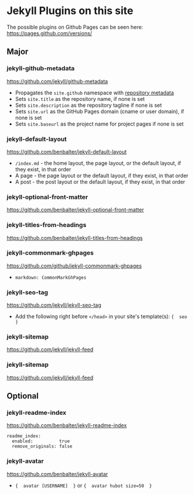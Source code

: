 # Jekyll Plugins on this site

The possible plugins on Github Pages can be seen here: https://pages.github.com/versions/

## Major

### jekyll-github-metadata
https://github.com/jekyll/github-metadata

* Propagates the `site.github` namespace with [repository metadata](https://help.github.com/articles/repository-metadata-on-github-pages/)
* Sets `site.title` as the repository name, if none is set
* Sets `site.description` as the repository tagline if none is set
* Sets `site.url` as the GitHub Pages domain (cname or user domain), if none is set
* Sets `site.baseurl` as the project name for project pages if none is set

### jekyll-default-layout
https://github.com/benbalter/jekyll-default-layout

* `/index.md` - the home layout, the page layout, or the default layout, if they exist, in that order
* A page - the page layout or the default layout, if they exist, in that order
* A post - the post layout or the default layout, if they exist, in that order

### jekyll-optional-front-matter

https://github.com/benbalter/jekyll-optional-front-matter

### jekyll-titles-from-headings
https://github.com/benbalter/jekyll-titles-from-headings

### jekyll-commonmark-ghpages
https://github.com/github/jekyll-commonmark-ghpages

* `markdown: CommonMarkGhPages`

### jekyll-seo-tag
https://github.com/jekyll/jekyll-seo-tag

* Add the following right before `</head>` in your site's template(s): `{  seo  }`

### jekyll-sitemap
https://github.com/jekyll/jekyll-feed

### jekyll-sitemap
https://github.com/jekyll/jekyll-feed


## Optional

### jekyll-readme-index
https://github.com/benbalter/jekyll-readme-index

```
readme_index:
  enabled:          true
  remove_originals: false
```

### jekyll-avatar
https://github.com/benbalter/jekyll-avatar

* `{  avatar [USERNAME]  }` or `{  avatar hubot size=50  }`
